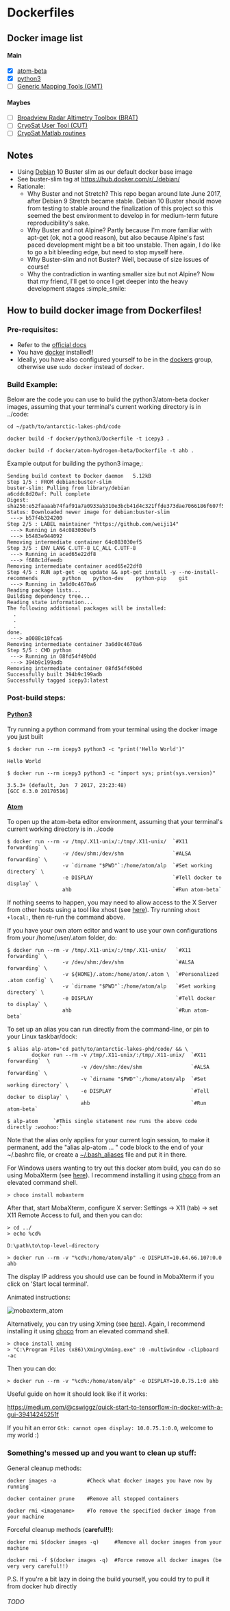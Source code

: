 # Dockerfiles

## Docker image list

#### Main
- [x] [atom-beta](https://atom.io/)
- [x] [python3](https://www.python.org)
- [ ] [Generic Mapping Tools (GMT)](http://gmt.soest.hawaii.edu/)

#### Maybes
- [ ] [Broadview Radar Altimetry Toolbox (BRAT)](https://github.com/BRAT-DEV/main)
- [ ] [CryoSat User Tool (CUT)](https://earth.esa.int/web/guest/-/cryosat-user-tool-7386)
- [ ] [CryoSat Matlab routines](https://earth.esa.int/web/guest/-/cryosat-matlab-routines)

## Notes
- Using [Debian](http://www.debian.org/) 10 Buster slim as our default docker base image
- See buster-slim tag at https://hub.docker.com/r/_/debian/
- Rationale:
  - Why Buster and not Stretch? This repo began around late June 2017, after Debian 9 Stretch became stable. Debian 10 Buster should move from testing to stable around the finalization of this project so this seemed the best environment to develop in for medium-term future reproducibility's sake.
  - Why Buster and not Alpine? Partly because I'm more familiar with apt-get (ok, not a good reason), but also because Alpine's fast paced development might be a bit too unstable. Then again, I do like to go a bit bleeding edge, but need to stop myself here.
  - Why Buster-slim and not Buster? Well, because of size issues of course!
  - Why the contradiction in wanting smaller size but not Alpine? Now that my friend, I'll get to once I get deeper into the heavy development stages  :simple_smile:

## How to build docker image from Dockerfiles!

### Pre-requisites:
- Refer to the [official docs](https://docs.docker.com/engine/reference/builder/)
- You have [docker](https://www.docker.com/) installed!!
- Ideally, you have also configured yourself to be in the [dockers](https://docs.docker.com/engine/installation/linux/linux-postinstall/#manage-docker-as-a-non-root-user) group, otherwise use `sudo docker` instead of `docker`.

### Build Example:
Below are the code you can use to build the python3/atom-beta docker images, assuming that your terminal's current working directory is in ../code:

`cd ~/path/to/antarctic-lakes-phd/code`

`docker build -f docker/python3/Dockerfile -t icepy3 .`

`docker build -f docker/atom-hydrogen-beta/Dockerfile -t ahb .`


Example output for building the python3 image,:

    Sending build context to Docker daemon   5.12kB
    Step 1/5 : FROM debian:buster-slim
    buster-slim: Pulling from library/debian
    a6cddc8d20af: Pull complete
    Digest: sha256:e52faaaab74faf91a7a0933ab310e3bcb41d4c321ffde373dae7066186f607f5
    Status: Downloaded newer image for debian:buster-slim
     ---> b57f4b324200
    Step 2/5 : LABEL maintainer "https://github.com/weiji14"
     ---> Running in 64c083030ef5
     ---> b5483e944092
    Removing intermediate container 64c083030ef5
    Step 3/5 : ENV LANG C.UTF-8 LC_ALL C.UTF-8
     ---> Running in aced65e22df8
     ---> f688c1dfeedb
    Removing intermediate container aced65e22df8
    Step 4/5 : RUN apt-get -qq update && apt-get install -y --no-install-recommends        python    python-dev    python-pip    git
     ---> Running in 3a6d0c4670a6
    Reading package lists...
    Building dependency tree...
    Reading state information...
    The following additional packages will be installed:
      .
      .
      .
    done.
     ---> a0088c18fca6
    Removing intermediate container 3a6d0c4670a6
    Step 5/5 : CMD python
     ---> Running in 08fd54f49b0d
     ---> 394b9c199adb
    Removing intermediate container 08fd54f49b0d
    Successfully built 394b9c199adb
    Successfully tagged icepy3:latest


### Post-build steps:

#### [Python3](https://www.python.org)

Try running a python command from your terminal using the docker image you just built

    $ docker run --rm icepy3 python3 -c "print('Hello World')"

    Hello World

    $ docker run --rm icepy3 python3 -c "import sys; print(sys.version)"

    3.5.3+ (default, Jun  7 2017, 23:23:48)
    [GCC 6.3.0 20170516]

#### [Atom](https://atom.io/)

To open up the atom-beta editor environment, assuming that your terminal's current working directory is in ../code

    $ docker run --rm -v /tmp/.X11-unix/:/tmp/.X11-unix/  `#X11 forwarding` \
                      -v /dev/shm:/dev/shm                `#ALSA forwarding` \
                      -v `dirname "$PWD"`:/home/atom/alp  `#Set working directory` \
                      -e DISPLAY                          `#Tell docker to display` \
                      ahb                                 `#Run atom-beta`

If nothing seems to happen, you may need to allow access to the X Server from other hosts using a tool like xhost (see [here](https://stackoverflow.com/questions/16296753/can-you-run-gui-apps-in-a-docker-container#comment65709322_25168483)). Try running `xhost +local:`, then re-run the command above.


If you have your own atom editor and want to use your own configurations from your /home/user/.atom folder, do:

    $ docker run --rm -v /tmp/.X11-unix/:/tmp/.X11-unix/   `#X11 forwarding` \
                      -v /dev/shm:/dev/shm                 `#ALSA forwarding` \
                      -v ${HOME}/.atom:/home/atom/.atom \  `#Personalized .atom config` \
                      -v `dirname "$PWD"`:/home/atom/alp   `#Set working directory` \
                      -e DISPLAY                           `#Tell docker to display` \
                      ahb                                  `#Run atom-beta`

To set up an alias you can run directly from the command-line, or pin to your Linux taskbar/dock:

    $ alias alp-atom='cd path/to/antarctic-lakes-phd/code/ && \
            docker run --rm -v /tmp/.X11-unix/:/tmp/.X11-unix/  `#X11 forwarding`  \
                            -v /dev/shm:/dev/shm                `#ALSA forwarding` \
                            -v `dirname "$PWD"`:/home/atom/alp  `#Set working directory` \
                            -e DISPLAY                          `#Tell docker to display` \
                            ahb                                 `#Run atom-beta`

    $ alp-atom     `#This single statement now runs the above code directly :woohoo:`

Note that the alias only applies for your current login session, to make it permanent, add the "alias alp-atom ... " code block to the end of your ~/.bashrc file, or create a [~/.bash_aliases](https://askubuntu.com/questions/17536/how-do-i-create-a-permanent-bash-alias/17537#17537) file and put it in there.

For Windows users wanting to try out this docker atom build, you can do so using MobaXterm (see [here](https://stackoverflow.com/questions/16296753/can-you-run-gui-apps-in-a-docker-container/36190462#36190462)). I recommend installing it using [choco](https://chocolatey.org/) from an elevated command shell.

    > choco install mobaxterm

After that, start MobaXterm, configure X server: Settings -> X11 (tab) -> set X11 Remote Access to full, and then you can do:

    > cd ../
    > echo %cd%

    D:\path\to\top-level-directory

    > docker run --rm -v "%cd%:/home/atom/alp" -e DISPLAY=10.64.66.107:0.0 ahb

The display IP address you should use can be found in MobaXterm if you click on 'Start local terminal'.

Animated instructions:

![mobaxterm_atom](https://user-images.githubusercontent.com/23487320/28297702-77686926-6bc3-11e7-9ff1-bd9b73f85c44.gif)

Alternatively, you can try using Xming (see [here](https://github.com/moby/moby/issues/8710#issuecomment-135109677)). Again, I recommend installing it using [choco](https://chocolatey.org/) from an elevated command shell.

    > choco install xming
    > "C:\Program Files (x86)\Xming\Xming.exe" :0 -multiwindow -clipboard -ac

Then you can do:

    > docker run --rm -v "%cd%:/home/atom/alp" -e DISPLAY=10.0.75.1:0 ahb

Useful guide on how it should look like if it works:

https://medium.com/@cswiggz/quick-start-to-tensorflow-in-docker-with-a-gui-39414245251f

If you hit an error `Gtk: cannot open display: 10.0.75.1:0.0`, welcome to my world :)

### Something's messed up and you want to clean up stuff:

General cleanup methods:

    docker images -a          #Check what docker images you have now by running`

    docker container prune    #Remove all stopped containers

    docker rmi <imagename>    #To remove the specified docker image from your machine



Forceful cleanup methods (**careful!!**):

    docker rmi $(docker images -q)     #Remove all docker images from your machine

    docker rmi -f $(docker images -q)  #Force remove all docker images (be very very careful!!)

P.S. If you're a bit lazy in doing the build yourself, you could try to pull it from docker hub directly

###### TODO
